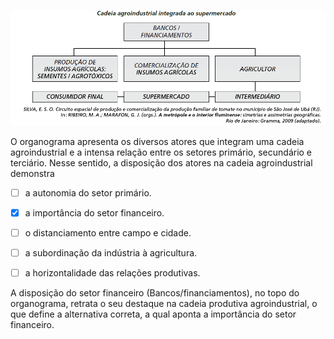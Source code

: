 

![](043a9f7b-557f-075e-30f4-7b05724fb8a9.png)

O organograma apresenta os diversos atores que integram uma cadeia agroindustrial e a intensa relação entre os setores primário, secundário e terciário. Nesse sentido, a disposição dos atores na cadeia agroindustrial demonstra



- [ ] a autonomia do setor primário.
- [x] a importância do setor financeiro.
- [ ] o distanciamento entre campo e cidade.
- [ ] a subordinação da indústria à agricultura.
- [ ] a horizontalidade das relações produtivas.


A disposição do setor financeiro (Bancos/financiamentos), no topo do organograma, retrata o seu destaque na cadeia produtiva agroindustrial, o que define a alternativa correta, a qual aponta a importância do setor financeiro.
